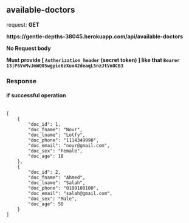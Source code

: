 ## available-doctors

request: <strong> GET </strong>


<strong>
   https://gentle-depths-38045.herokuapp.com/api/available-doctors
</strong>

<strong> No Request body </strong>


<strong> Must provide [ <code>Autherization header</code> (secret token) ] like that <code>Bearer 13|P6VvMvJmWQ05wgyic6zXux42deaqL5nzJtVnOCB3</code> </strong>

### Response 
#### if successful operation
<pre>
<code>
[
    {
        "doc_id": 1,
        "doc_fname": "Nour",
        "doc_lname": "Lotfy",
        "doc_phone": "1114349990",
        "doc_email": "nour@gmail.com",
        "doc_sex": "Female",
        "doc_age": 18
    },
    {
        "doc_id": 2,
        "doc_fname": "Ahmed",
        "doc_lname": "Salah",
        "doc_phone": "0100100100",
        "doc_email": "salah@gmail.com",
        "doc_sex": "Male",
        "doc_age": 50
    }
]
</code>
</pre>
